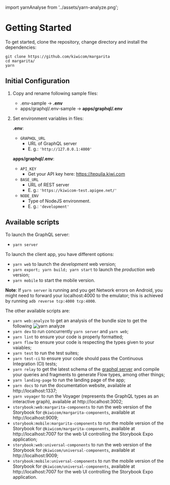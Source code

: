import yarnAnalyse from '../assets/yarn-analyze.png';

# Getting Started

To get started, clone the repository, change directory and install the dependencies:

```shell
git clone https://github.com/kiwicom/margarita
cd margarita/
yarn
```

## Initial Configuration

1. Copy and rename following sample files:

   - .env-sample &rightarrow; **.env**
   - apps/graphql/.env-sample &rightarrow; **apps/graphql/.env**

2. Set environment variables in files:

   **.env**:

   - `GRAPHQL_URL`
     - URL of GraphQL server
     - E. g.: `'http://127.0.0.1:4000'`

   **apps/graphql/.env**:

   - `API_KEY`
     - Get your API key here: https://tequila.kiwi.com
   - `BASE_URL`
     - URL of REST server
     - E. g.: `'https://kiwicom-test.apigee.net/'`
   - `NODE_ENV`
     - Type of NodeJS environment.
     - E. g.: `'development'`

## Available scripts

To launch the GraphQL server:

- `yarn server`

To launch the client app, you have different options:

- `yarn web` to launch the _development_ web version;
- `yarn export; yarn build; yarn start` to launch the _production_ web version;
- `yarn mobile` to start the mobile version.

**Note**: If `yarn server` is running and you get Network errors on Android, you might need to forward your localhost:4000 to the emulator; this is achieved by running `adb reverse tcp:4000 tcp:4000`.

The other available scripts are:

- `yarn web:analyze` to get an analysis of the bundle size to get the following
  <img src={yarnAnalyse} alt="yarn analyze" title="yarn analyze" />
- `yarn dev` to run concurrently `yarn server` and `yarn web`;
- `yarn lint` to ensure your code is properly formatted;
- `yarn flow` to ensure your code is respecting the types given to your vaiables;
- `yarn test` to run the test suites;
- `yarn test-ci` to ensure your code should pass the Continuous Integration (CI) tests;
- `yarn relay` to get the latest schema of the [graphql server](https://github.com/kiwicom/margarita/tree/master/apps/graphql)
  and compile your queries and fragments to generate Flow types, among other things;
- `yarn landing-page` to run the landing page of the app;
- `yarn docs` to run the documentation website, available at http://localhost:1337;
- `yarn voyager` to run the Voyager (represents the GraphQL types as an interactive graph), available at http://localhost:3002;
- `storybook:web:margarita-components` to run the web version of the Storybook for `@kiwicom/margarita-components`, available at http://localhost:9009;
- `storybook:mobile:margarita-components` to run the mobile version of the Storybook for `@kiwicom/margarita-components`, available at http://localhost:7007 for the web UI controlling the Storybook Expo application;
- `storybook:web:universal-components` to run the web version of the Storybook for `@kiwicom/universal-components`, available at http://localhost:9009;
- `storybook:mobile:universal-components` to run the mobile version of the Storybook for `@kiwicom/universal-components`, available at http://localhost:7007 for the web UI controlling the Storybook Expo application.
